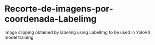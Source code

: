 # Recorte-de-imagens-por-coordenada-Labelimg
 image clipping obtained by labeling using LabelImg to be used in YoloV4 model training
